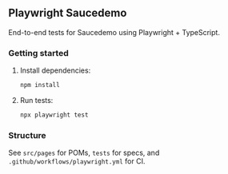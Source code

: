## Playwright Saucedemo

End-to-end tests for Saucedemo using Playwright + TypeScript.

### Getting started

1. Install dependencies:
   ```bash
   npm install
   ```
2. Run tests:
   ```bash
   npx playwright test
   ```

### Structure

See `src/pages` for POMs, `tests` for specs, and `.github/workflows/playwright.yml` for CI.


